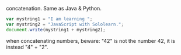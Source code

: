 concatenation. Same as Java & Python.

```jsx
var mystring1 = "I am learning ";
var mystring2 = "JavaScript with Sololearn.";
document.write(mystring1 + mystring2);
```

when concatenating numbers, beware: "42" is not the number 42, it is instead "4" + "2".